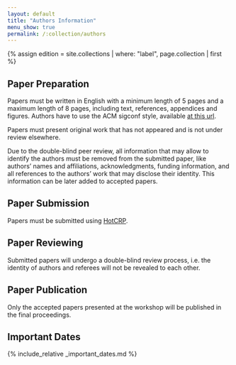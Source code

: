 ```yaml
---
layout: default
title: "Authors Information"
menu_show: true
permalink: /:collection/authors
---
```

{% assign edition = site.collections | where: "label", page.collection | first %}

## Paper Preparation

Papers must be written in English with a minimum length of 5 pages and a maximum length of 8 pages, including text, references, appendices and figures. Authors have to use the ACM sigconf style, available [at this url](https://www.acm.org/publications/proceedings-template).

Papers must present original work that has not appeared and is not under review elsewhere.

Due to the double-blind peer review, all information that may allow to identify the authors must be removed from the submitted paper, like authors’ names and affiliations, acknowledgments, funding information, and all references to the authors’ work that may disclose their identity. This information can be later added to accepted papers.

## Paper Submission


Papers must be submitted using [HotCRP]({{edition.submission_link}}).


## Paper Reviewing

Submitted papers will undergo a double-blind review process, i.e. the identity of authors and referees will not be revealed to each other.


## Paper Publication

Only the accepted papers presented at the workshop will be published in the final proceedings.

## Important Dates

{% include_relative _important_dates.md %}
